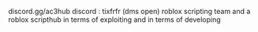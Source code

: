 discord.gg/ac3hub
discord : tixfrfr (dms open)
roblox scripting team and a roblox scripthub in terms of exploiting and in terms of developing
